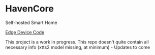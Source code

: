 # HavenCore

Self-hosted Smart Home

[Edge Device Code](https://github.com/ThatMattCat/havencore-edge/tree/main)


This project is a work in progress.
This repo doesn't quite contain all necessary info (xtts2 model missing, at minimum) - Updates to come
